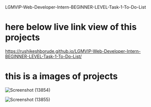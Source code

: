 LGMVIP-Web-Developer-Intern-BEGINNER-LEVEL-Task-1-To-Do-List


# here below live link view of this projects

https://rushikeshborude.github.io/LGMVIP-Web-Developer-Intern-BEGINNER-LEVEL-Task-1-To-Do-List/

# this is a images of projects 

![Screenshot (13854)](https://github.com/RushikeshBorude/LGMVIP-Web-Developer-Intern-BEGINNER-LEVEL-Task-1-To-Do-List/assets/86228914/2419aef3-53cd-4d12-b704-e7f5d8327f4d)


![Screenshot (13855)](https://github.com/RushikeshBorude/LGMVIP-Web-Developer-Intern-BEGINNER-LEVEL-Task-1-To-Do-List/assets/86228914/3e9da5b4-abd5-4d37-8af7-41dea48f44dd)



